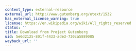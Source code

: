 ```yaml
---
content_type: external-resource
external_url: http://www.gutenberg.org/etext/1532
has_external_license_warning: true
license: https://en.wikipedia.org/wiki/All_rights_reserved
status: ''
title: Download from Project Gutenberg
uid: 5e6d2125-801f-4433-ade3-730ca5889085
wayback_url: ''
---
```

